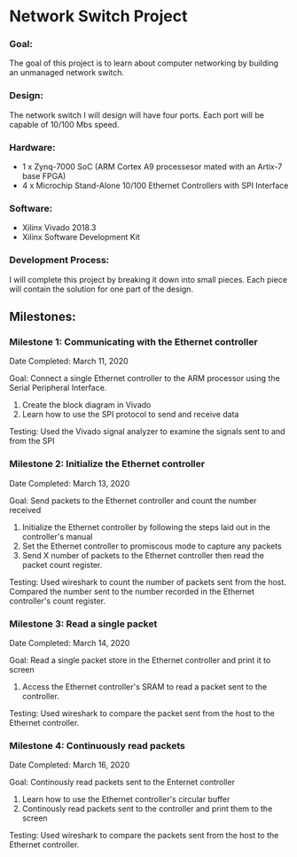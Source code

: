 # Network Switch Project

### Goal:
The goal of this project is to learn about computer networking by building an unmanaged network switch.

### Design:
The network switch I will design will have four ports.  Each port will be capable of 10/100 Mbs speed.

### Hardware:
* 1 x Zynq-7000 SoC (ARM Cortex A9 processesor mated with an Artix-7 base FPGA)
* 4 x Microchip Stand-Alone 10/100 Ethernet Controllers with SPI Interface

### Software:
* Xilinx Vivado 2018.3
* Xilinx Software Development Kit

### Development Process:

I will complete this project by breaking it down into small pieces.  Each piece will contain the solution for one part of the design.

## Milestones:

### Milestone 1: Communicating with the Ethernet controller
Date Completed: March 11, 2020

Goal: Connect a single Ethernet controller to the ARM processor using the Serial Peripheral Interface.

1. Create the block diagram in Vivado
2. Learn how to use the SPI protocol to send and receive data

Testing:  Used the Vivado signal analyzer to examine the signals sent to and from the SPI

### Milestone 2: Initialize the Ethernet controller
Date Completed: March 13, 2020

Goal: Send packets to the Ethernet controller and count the number received

1. Initialize the Ethernet controller by following the steps laid out in the controller's manual
2. Set the Ethernet controller to promiscous mode to capture any packets
3. Send X number of packets to the Ethernet controller then read the packet count register.

Testing:  Used wireshark to count the number of packets sent from the host.  Compared the number sent to the number recorded in the Ethernet controller's count register.

### Milestone 3: Read a single packet
Date Completed: March 14, 2020

Goal: Read a single packet store in the Ethernet controller and print it to screen

1. Access the Ethernet controller's SRAM to read a packet sent to the controller.

Testing:  Used wireshark to compare the packet sent from the host to the Ethernet controller.

### Milestone 4: Continuously read packets
Date Completed: March 16, 2020

Goal: Continously read packets sent to the Enternet controller

1. Learn how to use the Ethernet controller's circular buffer
2. Continously read packets sent to the controller and print them to the screen

Testing:  Used wireshark to compare the packets sent from the host to the Ethernet controller.



